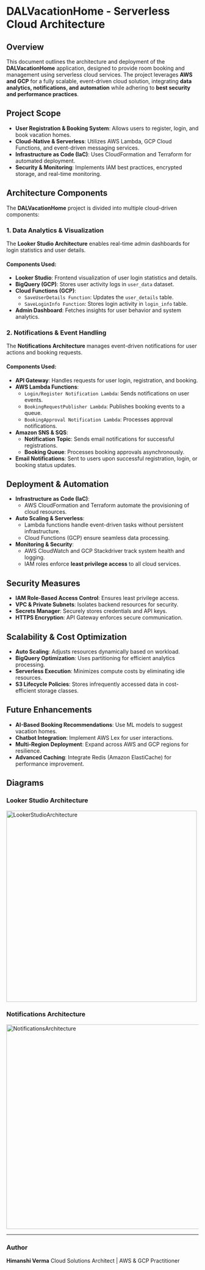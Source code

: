 # DALVacationHome - Serverless Cloud Architecture

## **Overview**
This document outlines the architecture and deployment of the **DALVacationHome** application, designed to provide room booking and management using serverless cloud services. The project leverages **AWS and GCP** for a fully scalable, event-driven cloud solution, integrating **data analytics, notifications, and automation** while adhering to **best security and performance practices**.

## **Project Scope**
- **User Registration & Booking System**: Allows users to register, login, and book vacation homes.
- **Cloud-Native & Serverless**: Utilizes AWS Lambda, GCP Cloud Functions, and event-driven messaging services.
- **Infrastructure as Code (IaC)**: Uses CloudFormation and Terraform for automated deployment.
- **Security & Monitoring**: Implements IAM best practices, encrypted storage, and real-time monitoring.

## **Architecture Components**
The **DALVacationHome** project is divided into multiple cloud-driven components:

### **1. Data Analytics & Visualization**
The **Looker Studio Architecture** enables real-time admin dashboards for login statistics and user details.

#### **Components Used:**
- **Looker Studio**: Frontend visualization of user login statistics and details.
- **BigQuery (GCP)**: Stores user activity logs in `user_data` dataset.
- **Cloud Functions (GCP)**:
  - `SaveUserDetails Function`: Updates the `user_details` table.
  - `SaveLoginInfo Function`: Stores login activity in `login_info` table.
- **Admin Dashboard**: Fetches insights for user behavior and system analytics.

### **2. Notifications & Event Handling**
The **Notifications Architecture** manages event-driven notifications for user actions and booking requests.

#### **Components Used:**
- **API Gateway**: Handles requests for user login, registration, and booking.
- **AWS Lambda Functions**:
  - `Login/Register Notification Lambda`: Sends notifications on user events.
  - `BookingRequestPublisher Lambda`: Publishes booking events to a queue.
  - `BookingApproval Notification Lambda`: Processes approval notifications.
- **Amazon SNS & SQS**:
  - **Notification Topic**: Sends email notifications for successful registrations.
  - **Booking Queue**: Processes booking approvals asynchronously.
- **Email Notifications**: Sent to users upon successful registration, login, or booking status updates.

## **Deployment & Automation**
- **Infrastructure as Code (IaC)**:
  - AWS CloudFormation and Terraform automate the provisioning of cloud resources.
- **Auto Scaling & Serverless**:
  - Lambda functions handle event-driven tasks without persistent infrastructure.
  - Cloud Functions (GCP) ensure seamless data processing.
- **Monitoring & Security**:
  - AWS CloudWatch and GCP Stackdriver track system health and logging.
  - IAM roles enforce **least privilege access** to all cloud services.

## **Security Measures**
- **IAM Role-Based Access Control**: Ensures least privilege access.
- **VPC & Private Subnets**: Isolates backend resources for security.
- **Secrets Manager**: Securely stores credentials and API keys.
- **HTTPS Encryption**: API Gateway enforces secure communication.

## **Scalability & Cost Optimization**
- **Auto Scaling**: Adjusts resources dynamically based on workload.
- **BigQuery Optimization**: Uses partitioning for efficient analytics processing.
- **Serverless Execution**: Minimizes compute costs by eliminating idle resources.
- **S3 Lifecycle Policies**: Stores infrequently accessed data in cost-efficient storage classes.

## **Future Enhancements**
- **AI-Based Booking Recommendations**: Use ML models to suggest vacation homes.
- **Chatbot Integration**: Implement AWS Lex for user interactions.
- **Multi-Region Deployment**: Expand across AWS and GCP regions for resilience.
- **Advanced Caching**: Integrate Redis (Amazon ElastiCache) for performance improvement.

## **Diagrams**
### **Looker Studio Architecture**
<img width="499" alt="LookerStudioArchitecture" src="https://github.com/user-attachments/assets/f5a211b9-086a-4c52-90b8-1338584ae93e" />


### **Notifications Architecture**
<img width="534" alt="NotificationsArchitecture" src="https://github.com/user-attachments/assets/a7060b8d-afa5-4a39-8eac-f5e2cdcb9622" />


---
### **Author**
**Himanshi Verma**
Cloud Solutions Architect | AWS & GCP Practitioner

